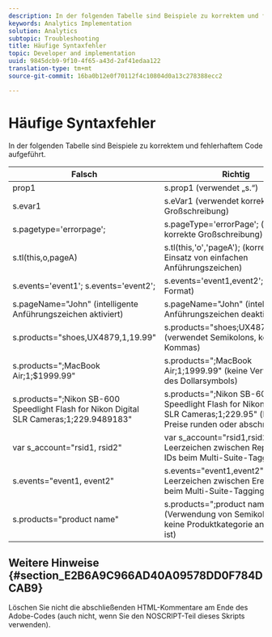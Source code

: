 ```yaml
---
description: In der folgenden Tabelle sind Beispiele zu korrektem und fehlerhaftem Code aufgeführt.
keywords: Analytics Implementation
solution: Analytics
subtopic: Troubleshooting
title: Häufige Syntaxfehler
topic: Developer and implementation
uuid: 9845dcb9-9f10-4f65-a43d-2af41edaa122
translation-type: tm+mt
source-git-commit: 16ba0b12e0f70112f4c10804d0a13c278388ecc2

---
```



# Häufige Syntaxfehler

In der folgenden Tabelle sind Beispiele zu korrektem und fehlerhaftem Code aufgeführt.

| Falsch | Richtig |
|---|---|
| prop1 | s.prop1 (verwendet „s.“) |
| s.evar1 | s.eVar1 (verwendet korrekte Großschreibung) |
| s.pagetype='errorpage'; | s.pageType='errorPage'; (verwendet korrekte Großschreibung) |
| s.tl(this,o,pageA) | s.tl(this,'o','pageA'); (korrekter Einsatz von einfachen Anführungszeichen) |
| s.events='event1'; s.events='event2'; | s.events='event1,event2'; (korrektes Format) |
| s.pageName="John" (intelligente Anführungszeichen aktiviert) | s.pageName="John" (intelligente Anführungszeichen deaktiviert) |
| s.products="shoes,UX4879,1,19.99" | s.products="shoes;UX4879;1;19.99" (verwendet Semikolons, keine Kommas) |
| s.products=";MacBook Air;1;$1999.99" | s.products=";MacBook Air;1;1999.99" (keine Verwendung des Dollarsymbols) |
| s.products=";Nikon SB-600 Speedlight Flash for Nikon Digital SLR Cameras;1;229.9489183" | s.products=";Nikon SB-600 Speedlight Flash for Nikon Digital SLR Cameras;1;229.95" (lange Preise runden oder abschneiden) |
| var s_account="rsid1, rsid2" | var s_account="rsid1,rsid2" (kein Leerzeichen zwischen Report Suite-IDs beim Multi-Suite-Tagging) |
| s.events="event1, event2" | s.events="event1,event2" (kein Leerzeichen zwischen Ereignis-IDs beim Multi-Suite-Tagging) |
| s.products="product name" | s.products=";product name" (Verwendung von Semikolon, wenn keine Produktkategorie angegeben ist) |

## Weitere Hinweise {#section_E2B6A9C966AD40A09578DD0F784DCAB9}

Löschen Sie nicht die abschließenden HTML-Kommentare am Ende des Adobe-Codes (auch nicht, wenn Sie den NOSCRIPT-Teil dieses Skripts verwenden).
